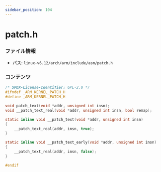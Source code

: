 ```yaml
---
sidebar_position: 104
---
```

# patch.h

### ファイル情報

- パス: `linux-v6.12/arch/arm/include/asm/patch.h`

### コンテンツ

```h
/* SPDX-License-Identifier: GPL-2.0 */
#ifndef _ARM_KERNEL_PATCH_H
#define _ARM_KERNEL_PATCH_H

void patch_text(void *addr, unsigned int insn);
void __patch_text_real(void *addr, unsigned int insn, bool remap);

static inline void __patch_text(void *addr, unsigned int insn)
{
	__patch_text_real(addr, insn, true);
}

static inline void __patch_text_early(void *addr, unsigned int insn)
{
	__patch_text_real(addr, insn, false);
}

#endif

```
